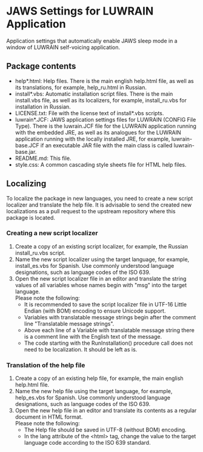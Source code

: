 # JAWS Settings for LUWRAIN Application

Application settings that automatically enable JAWS sleep mode in a window of LUWRAIN self-voicing application.

## Package contents

* help*.html: Help files. There is the main english help.html file, as well as its translations, for example, help_ru.html in Russian.
* install*.vbs: Automatic installation script files. There is the main install.vbs file, as well as its localizers, for example, install_ru.vbs for installation in Russian.
* LICENSE.txt: File with the license text of install*.vbs scripts.
* luwrain*.JCF: JAWS application settings files for LUWRAIN (CONFIG File Type). There is the luwrain.JCF file for the LUWRAIN application running with the embedded JRE, as well as its analogues for the LUWRAIN application running with the locally installed JRE, for example, luwrain-base.JCF if an executable JAR file with the main class is called luwrain-base.jar.
* README.md: This file.
* style.css: A common cascading style sheets file for HTML help files.

## Localizing

To localize the package in new languages, you need to create a new script localizer and translate the help file.
It is advisable to send the created new localizations as a pull request to the upstream repository where this package is located.

### Creating a new script localizer

1. Create a copy of an existing script localizer, for example, the Russian install_ru.vbs script.
2. Name the new script localizer using the target language, for example, install_es.vbs for Spanish. Use commonly understood language designations, such as language codes of the ISO 639.
3. Open the new script localizer file in an editor and translate the string values of all variables whose names begin with "msg" into the target language.  
Please note the following:
    * It is recommended to save the script localizer file in UTF-16 Little Endian (with BOM) encoding to ensure Unicode support.
    * Variables with translatable message strings begin after the comment line "Translatable message strings".
    * Above each line of a Variable with translatable message string there is a comment line with the English text of the message.
    * The code starting with the RunInstallation() procedure call does not need to be localization. It should be left as is.

### Translation of the help file 

1. Create a copy of an existing help file, for example, the main english help.html file.
2. Name the new help file using the target language, for example, help_es.vbs for Spanish. Use commonly understood language designations, such as language codes of the ISO 639.
3. Open the new help file in an editor and translate its contents as a regular document in HTML format.  
Please note the following:
    * The Help file should be saved in UTF-8 (without BOM) encoding.
    * In the lang attribute of the &lt;html&gt; tag, change the value to the target language code according to the ISO 639 standard.
